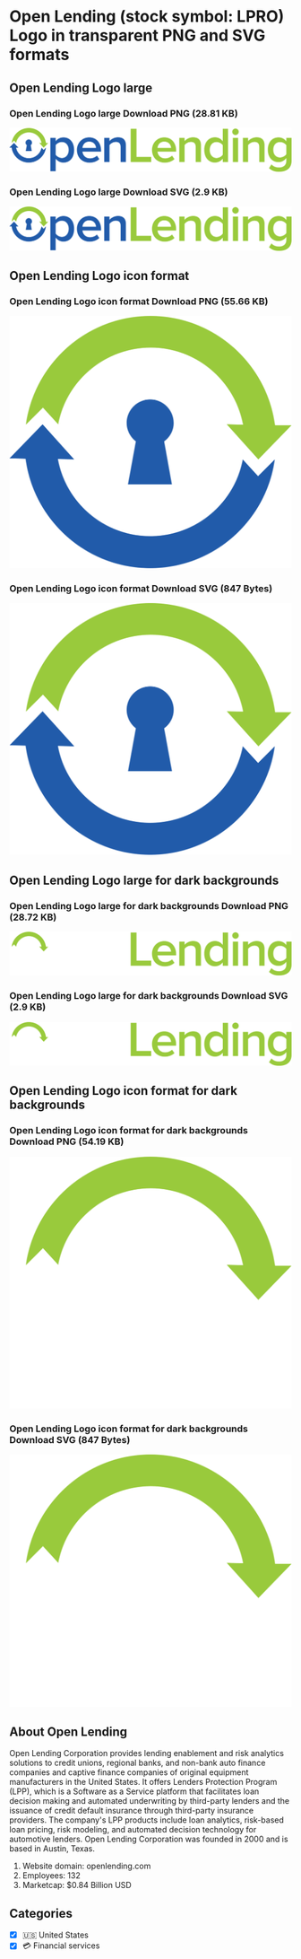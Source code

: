 # Open Lending (stock symbol: LPRO) Logo in transparent PNG and SVG formats

## Open Lending Logo large

### Open Lending Logo large Download PNG (28.81 KB)

![Open Lending Logo large Download PNG (28.81 KB)](/img/orig/LPRO_BIG-8cddf090.png)

### Open Lending Logo large Download SVG (2.9 KB)

![Open Lending Logo large Download SVG (2.9 KB)](/img/orig/LPRO_BIG-acc0b376.svg)

## Open Lending Logo icon format

### Open Lending Logo icon format Download PNG (55.66 KB)

![Open Lending Logo icon format Download PNG (55.66 KB)](/img/orig/LPRO-70bf64b0.png)

### Open Lending Logo icon format Download SVG (847 Bytes)

![Open Lending Logo icon format Download SVG (847 Bytes)](/img/orig/LPRO-5b0f4edf.svg)

## Open Lending Logo large for dark backgrounds

### Open Lending Logo large for dark backgrounds Download PNG (28.72 KB)

![Open Lending Logo large for dark backgrounds Download PNG (28.72 KB)](/img/orig/LPRO_BIG.D-e8d21da8.png)

### Open Lending Logo large for dark backgrounds Download SVG (2.9 KB)

![Open Lending Logo large for dark backgrounds Download SVG (2.9 KB)](/img/orig/LPRO_BIG.D-499fa2d2.svg)

## Open Lending Logo icon format for dark backgrounds

### Open Lending Logo icon format for dark backgrounds Download PNG (54.19 KB)

![Open Lending Logo icon format for dark backgrounds Download PNG (54.19 KB)](/img/orig/LPRO.D-6607218c.png)

### Open Lending Logo icon format for dark backgrounds Download SVG (847 Bytes)

![Open Lending Logo icon format for dark backgrounds Download SVG (847 Bytes)](/img/orig/LPRO.D-d4765a71.svg)

## About Open Lending

Open Lending Corporation provides lending enablement and risk analytics solutions to credit unions, regional banks, and non-bank auto finance companies and captive finance companies of original equipment manufacturers in the United States. It offers Lenders Protection Program (LPP), which is a Software as a Service platform that facilitates loan decision making and automated underwriting by third-party lenders and the issuance of credit default insurance through third-party insurance providers. The company's LPP products include loan analytics, risk-based loan pricing, risk modeling, and automated decision technology for automotive lenders. Open Lending Corporation was founded in 2000 and is based in Austin, Texas.

1. Website domain: openlending.com
2. Employees: 132
3. Marketcap: $0.84 Billion USD


## Categories
- [x] 🇺🇸 United States
- [x] 💳 Financial services
